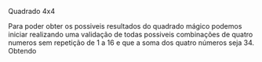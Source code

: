 Quadrado 4x4

Para poder obter os possiveis resultados do quadrado mágico podemos iniciar realizando uma validação de todas possiveis combinações de quatro numeros sem repetição de 1 a 16 e que a soma dos quatro números seja 34.
Obtendo 
